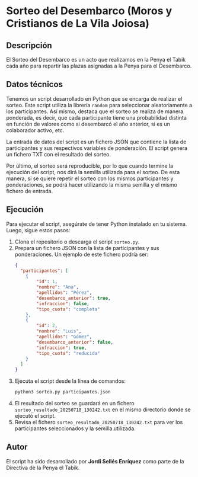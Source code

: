 # Sorteo del Desembarco (Moros y Cristianos de La Vila Joiosa)

## Descripción

El Sorteo del Desembarco es un acto que realizamos en la Penya el Tabik cada año para repartir las plazas asignadas a la Penya para el Desembarco. 

## Datos técnicos

Tenemos un script desarrollado en Python que se encarga de realizar el sorteo. Este script utiliza la librería `random` para seleccionar aleatoriamente a los participantes. Así mismo, destaca que el sorteo se realiza de manera ponderada, es decir, que cada participante tiene una probabilidad distinta en función de valores como si desembarcó el año anterior, si es un colaborador activo, etc. 

La entrada de datos del script es un fichero JSON que contiene la lista de participantes y sus respectivos variables de ponderación. El script genera un fichero TXT con el resultado del sorteo.

Por último, el sorteo será reproducible, por lo que cuando termine la ejecución del script, nos dirá la semilla utilizada para el sorteo. De esta manera, si se quiere repetir el sorteo con los mismos participantes y ponderaciones, se podrá hacer utilizando la misma semilla y el mismo fichero de entrada.

## Ejecución

Para ejecutar el script, asegúrate de tener Python instalado en tu sistema. Luego, sigue estos pasos:

1. Clona el repositorio o descarga el script `sorteo.py`.
2. Prepara un fichero JSON con la lista de participantes y sus ponderaciones. Un ejemplo de este fichero podría ser:
    ```json
    {
      "participantes": [
        {
            "id": 1,
            "nombre": "Ana",
            "apellidos": "Pérez",
            "desembarco_anterior": true,
            "infraccion": false,
            "tipo_cuota": "completa"
        },
        {
            "id": 2,
            "nombre": "Luis",
            "apellidos": "Gómez",
            "desembarco_anterior": false,
            "infraccion": true,
            "tipo_cuota": "reducida"
        }
      ]
    }
    ```
3. Ejecuta el script desde la línea de comandos:
    ```bash
    python3 sorteo.py participantes.json
    ```
4. El resultado del sorteo se guardará en un fichero `sorteo_resultado_20250718_130242.txt` en el mismo directorio donde se ejecutó el script.
5. Revisa el fichero `sorteo_resultado_20250718_130242.txt` para ver los participantes seleccionados y la semilla utilizada.

## Autor

El script ha sido desarrollado por **Jordi Sellés Enríquez** como parte de la Directiva de la Penya el Tabik.
